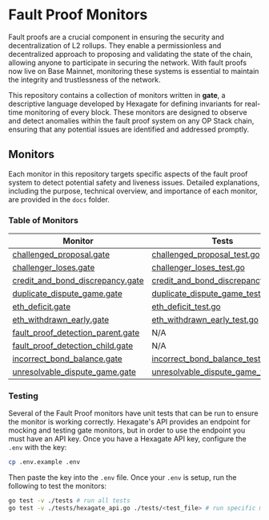 # Fault Proof Monitors

Fault proofs are a crucial component in ensuring the security and decentralization of L2 rollups. They enable a permissionless and decentralized approach to proposing and validating the state of the chain, allowing anyone to participate in securing the network. With fault proofs now live on Base Mainnet, monitoring these systems is essential to maintain the integrity and trustlessness of the network.

This repository contains a collection of monitors written in **gate**, a descriptive language developed by Hexagate for defining invariants for real-time monitoring of every block. These monitors are designed to observe and detect anomalies within the fault proof system on any OP Stack chain, ensuring that any potential issues are identified and addressed promptly.

## Monitors

Each monitor in this repository targets specific aspects of the fault proof system to detect potential safety and liveness issues. Detailed explanations, including the purpose, technical overview, and importance of each monitor, are provided in the `docs` folder.

### Table of Monitors

| Monitor | Tests | Docs |
| ------- | ----- | ---- |
| [challenged_proposal.gate](./monitors/challenged_proposal.gate) | [challenged_proposal_test.go](./tests/challenged_proposal_test.go) | [challenged_proposal.md](./docs/challenged_proposal.md) |
| [challenger_loses.gate](./monitors/challenger_loses.gate) | [challenger_loses_test.go](./tests/challenger_loses_test.go) | [challenger_loses.md](./docs/challenger_loses.md) |
| [credit_and_bond_discrepancy.gate](./monitors/credit_and_bond_discrepancy.gate) | [credit_and_bond_discrepancy_test.go](./tests/credit_and_bond_discrepancy_test.go) | [credit_and_bond_discrepancy.md](./docs/credit_and_bond_discrepancy.md) |
| [duplicate_dispute_game.gate](./monitors/duplicate_dispute_game.gate) | [duplicate_dispute_game_test.go](./tests/duplicate_dispute_game_test.go) | [duplicate_dispute_game.md](./docs/duplicate_dispute_game.md) |
| [eth_deficit.gate](./monitors/eth_deficit.gate) | [eth_deficit_test.go](./tests/eth_deficit_test.go) | [eth_deficit.md](./docs/eth_deficit.md) |
| [eth_withdrawn_early.gate](./monitors/eth_withdrawn_early.gate) | [eth_withdrawn_early_test.go](./tests/eth_withdrawn_early_test.go) | [eth_withdrawn_early.md](./docs/eth_withdrawn_early.md) |
| [fault_proof_detection_parent.gate](./monitors/fault_proof_detection_parent.gate) | N/A | [fault_proof_detection_parent_and_child.md](./docs/fault_proof_detection_parent_and_child.md#fault-proof-detection-parent) |
| [fault_proof_detection_child.gate](./monitors/fault_proof_detection_child.gate) | N/A | [fault_proof_detection_parent_and_child.md](./docs/fault_proof_detection_parent_and_child.md#fault-proof-detection-child) |
| [incorrect_bond_balance.gate](./monitors/incorrect_bond_balance.gate) | [incorrect_bond_balance_test.go](./tests/incorrect_bond_balance_test.go) | [incorrect_bond_balance.md](./docs/incorrect_bond_balance.md) |
| [unresolvable_dispute_game.gate](./monitors/unresolvable_dispute_game.gate) | [unresolvable_dispute_game_test.go](./tests/unresolvable_dispute_game_test.go) | [unresolvable_dispute_game.md](./docs/unresolvable_dispute_game.md) |

### Testing

Several of the Fault Proof monitors have unit tests that can be run to ensure the monitor is working correctly. Hexagate's API provides an endpoint for mocking and testing gate monitors, but in order to use the endpoint you must have an API key. Once you have a Hexagate API key, configure the `.env` with the key:

```sh
cp .env.example .env
```

Then paste the key into the `.env` file. Once your `.env` is setup, run the following to test the monitors:

```sh
go test -v ./tests # run all tests
go test -v ./tests/hexagate_api.go ./tests/<test_file> # run specific monitor test suite
```
